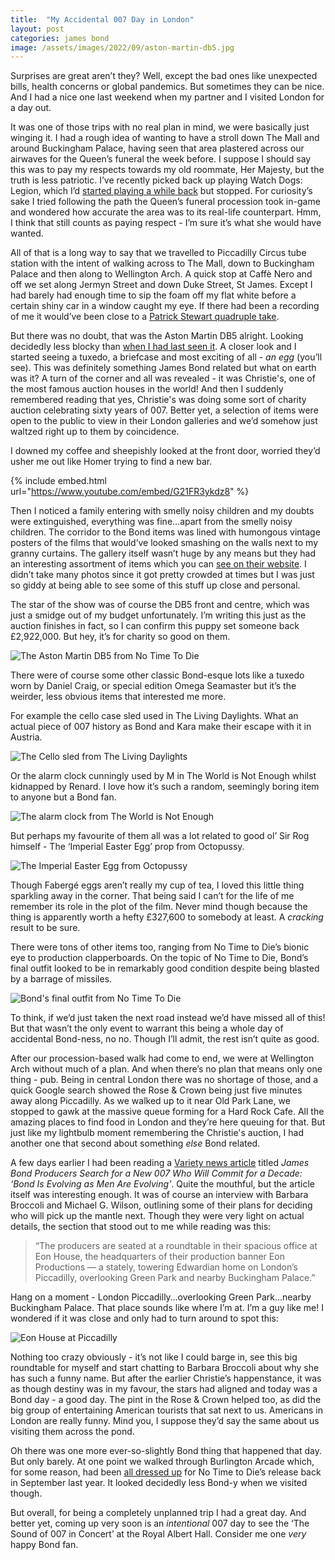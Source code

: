 ```yaml
---
title:  "My Accidental 007 Day in London"
layout: post
categories: james bond
image: /assets/images/2022/09/aston-martin-db5.jpg
---
```


Surprises are great aren’t they? Well, except the bad ones like unexpected bills, health concerns or global pandemics. But sometimes they can be nice. And I had a nice one last weekend when my partner and I visited London for a day out.

<!-- readmore -->

It was one of those trips with no real plan in mind, we were basically just winging it. I had a rough idea of wanting to have a stroll down The Mall and around Buckingham Palace, having seen that area plastered across our airwaves for the Queen’s funeral the week before. I suppose I should say this was to pay my respects towards my old roommate, Her Majesty, but the truth is less patriotic. I’ve recently picked back up playing Watch Dogs: Legion, which I’d [started playing a while back](https://www.youtube.com/watch?v=OKIxQXmcJBs) but stopped. For curiosity’s sake I tried following the path the Queen’s funeral procession took in-game and wondered how accurate the area was to its real-life counterpart. Hmm, I think that still counts as paying respect - I’m sure it’s what she would have wanted.

All of that is a long way to say that we travelled to Piccadilly Circus tube station with the intent of walking across to The Mall, down to Buckingham Palace and then along to Wellington Arch. A quick stop at Caffè Nero and off we set along Jermyn Street and down Duke Street, St James. Except I had barely had enough time to sip the foam off my flat white before a certain shiny car in a window caught my eye. If there had been a recording of me it would’ve been close to a [Patrick Stewart quadruple take](https://www.youtube.com/watch?v=XFMrBldVk0s).

But there was no doubt, that was the Aston Martin DB5 alright. Looking decidedly less blocky than [when I had last seen it](https://www.youtube.com/watch?v=b6r-10EDah0). A closer look and I started seeing a tuxedo, a briefcase and most exciting of all - _an egg_ (you’ll see). This was definitely something James Bond related but what on earth was it? A turn of the corner and all was revealed - it was Christie's, one of the most famous auction houses in the world! And then I suddenly remembered reading that yes, Christie's was doing some sort of charity auction celebrating sixty years of 007. Better yet, a selection of items were open to the public to view in their London galleries and we’d somehow just waltzed right up to them by coincidence.

I downed my coffee and sheepishly looked at the front door, worried they’d usher me out like Homer trying to find a new bar.

{% include embed.html url="https://www.youtube.com/embed/G21FR3ykdz8" %}

Then I noticed a family entering with smelly noisy children and my doubts were extinguished, everything was fine…apart from the smelly noisy children. The corridor to the Bond items was lined with humongous vintage posters of the films that would’ve looked smashing on the walls next to my granny curtains. The gallery itself wasn’t huge by any means but they had an interesting assortment of items which you can [see on their website](https://www.christies.com/en/events/private-and-iconic-collections/james-bond-sixty-year-anniversary/what-is-on). I didn’t take many photos since it got pretty crowded at times but I was just so giddy at being able to see some of this stuff up close and personal.

The star of the show was of course the DB5 front and centre, which was just a smidge out of my budget unfortunately. I’m writing this just as the auction finishes in fact, so I can confirm this puppy set someone back £2,922,000. But hey, it’s for charity so good on them.

![The Aston Martin DB5 from No Time To Die]({{site.url}}/assets/images/2022/09/aston-martin-db5.jpg)

There were of course some other classic Bond-esque lots like a tuxedo worn by Daniel Craig, or special edition Omega Seamaster but it’s the weirder, less obvious items that interested me more.

For example the cello case sled used in The Living Daylights. What an actual piece of 007 history as Bond and Kara make their escape with it in Austria.

![The Cello sled from The Living Daylights]({{site.url}}/assets/images/2022/09/tld-cello-sled.jpg)

Or the alarm clock cunningly used by M in The World is Not Enough whilst kidnapped by Renard. I love how it’s such a random, seemingly boring item to anyone but a Bond fan.

![The alarm clock from The World is Not Enough]({{site.url}}/assets/images/2022/09/twine-alarm-clock.jpg)

But perhaps my favourite of them all was a lot related to good ol’ Sir Rog himself - The ‘Imperial Easter Egg’ prop from Octopussy.

![The Imperial Easter Egg from Octopussy]({{site.url}}/assets/images/2022/09/octopussy-egg.jpg)

Though Fabergé eggs aren’t really my cup of tea, I loved this little thing sparkling away in the corner. That being said I can’t for the life of me remember its role in the plot of the film. Never mind though because the thing is apparently worth a hefty £327,600 to somebody at least. A _cracking_ result to be sure.

There were tons of other items too, ranging from No Time to Die’s bionic eye to production clapperboards. On the topic of No Time to Die, Bond’s final outfit looked to be in remarkably good condition despite being blasted by a barrage of missiles.

![Bond's final outfit from No Time To Die]({{site.url}}/assets/images/2022/09/nttd-outfit.jpg)

To think, if we’d just taken the next road instead we’d have missed all of this! But that wasn’t the only event to warrant this being a whole day of accidental Bond-ness, no no. Though I’ll admit, the rest isn’t quite as good.

After our procession-based walk had come to end, we were at Wellington Arch without much of a plan. And when there’s no plan that means only one thing - pub. Being in central London there was no shortage of those, and a quick Google search showed the Rose & Crown being just five minutes away along Piccadilly. As we walked up to it near Old Park Lane, we stopped to gawk at the massive queue forming for a Hard Rock Cafe. All the amazing places to find food in London and they’re here queuing for that. But just like my lightbulb moment remembering the Christie's auction, I had another one that second about something _else_ Bond related.

A few days earlier I had been reading a [Variety news article](https://variety.com/2022/film/global/james-bond-007-barbara-broccoli-michael-g-wilson-1235378239/) titled _James Bond Producers Search for a New 007 Who Will Commit for a Decade: ‘Bond Is Evolving as Men Are Evolving’_. Quite the mouthful, but the article itself was interesting enough. It was of course an interview with Barbara Broccoli and Michael G. Wilson, outlining some of their plans for deciding who will pick up the mantle next. Though they were very light on actual details, the section that stood out to me while reading was this:

> “The producers are seated at a roundtable in their spacious office at Eon House, the headquarters of their production banner Eon Productions — a stately, towering Edwardian home on London’s Piccadilly, overlooking Green Park and nearby Buckingham Palace.”

Hang on a moment - London Piccadilly…overlooking Green Park…nearby Buckingham Palace. That place sounds like where I’m at. I’m a guy like me! I wondered if it was close and only had to turn around to spot this:

![Eon House at Piccadilly]({{site.url}}/assets/images/2022/09/eon-house.jpg)

Nothing too crazy obviously - it’s not like I could barge in, see this big roundtable for myself and start chatting to Barbara Broccoli about why she has such a funny name. But after the earlier Christie’s happenstance, it was as though destiny was in my favour, the stars had aligned and today was a Bond day - a good day. The pint in the Rose & Crown helped too, as did the big group of entertaining American tourists that sat next to us. Americans in London are really funny. Mind you, I suppose they’d say the same about us visiting them across the pond.

Oh there was one more ever-so-slightly Bond thing that happened that day. But only barely. At one point we walked through Burlington Arcade which, for some reason, had been [all dressed up](https://www.burlingtonarcade.com/burlington-arcade-launches-007-installation-to-celebrate-the-release-of-no-time-to-die/) for No Time to Die’s release back in September last year. It looked decidedly less Bond-y when we visited though.

But overall, for being a completely unplanned trip I had a great day. And better yet, coming up very soon is an _intentional_ 007 day to see the ‘The Sound of 007 in Concert’ at the Royal Albert Hall. Consider me one _very_ happy Bond fan.
